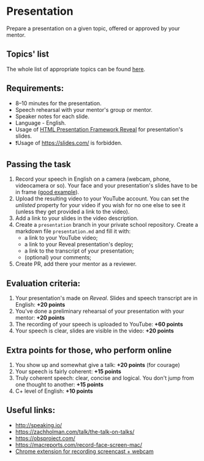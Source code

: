 # Presentation

Prepare a presentation on a given topic, offered or approved by your mentor.

## Topics' list

The whole list of appropriate topics can be found [here](presentation-topics.md).

## Requirements:

- 8–10 minutes for the presentation.
- Speech rehearsal with your mentor's group or mentor.
- Speaker notes for each slide.
- Language - English.
- Usage of [HTML Presentation Framework Reveal](https://github.com/hakimel/reveal.js/) for presentation's slides.
- ❗Usage of https://slides.com/ is forbidden.

## Passing the task

1. Record your speech in English on a camera (webcam, phone, videocamera or so). Your face and your presentation's slides have to be in frame ([good example](https://www.youtube.com/watch?v=JezLAu4751Y&feature=youtu.be)).
2. Upload the resulting video to your YouTube account. You can set the _unlisted_ property for your video if you wish for no one else to see it (unless they get provided a link to the video).
3. Add a link to your slides in the video description.
4. Create a `presentation` branch in your private school repository. Create a markdown file `presentation.md` and fill it with:
   - a link to your YouTube video;
   - a link to your Reveal presentation's deploy;
   - a link to the transcript of your presentation;
   - (optional) your comments;
5. Create PR, add there your mentor as a reviewer.

## Evaluation criteria:

1. Your presentation's made on _Reveal_. Slides and speech transcript are in English: **+20 points**
2. You've done a preliminary rehearsal of your presentation with your mentor: **+20 points**
3. The recording of your speech is uploaded to YouTube: **+60 points**
4. Your speech is clear, slides are visible in the video: **+20 points**

## Extra points for those, who perform online

1. You show up and somewhat give a talk: **+20 points** (for courage)
2. Your speech is fairly coherent: **+15 points**
3. Truly coherent speech: clear, concise and logical. You don't jump from one thought to another: **+15 points**
4. C+ level of English: **+10 points**

## Useful links:

- http://speaking.io/
- https://zachholman.com/talk/the-talk-on-talks/
- https://obsproject.com/
- https://macreports.com/record-face-screen-mac/
- [Chrome extension for recording screencast + webcam](https://chrome.google.com/webstore/detail/loom-for-chrome/liecbddmkiiihnedobmlmillhodjkdmb)
